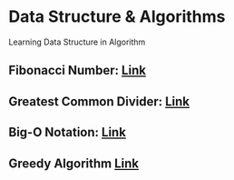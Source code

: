 # Data Structure & Algorithms
Learning Data Structure in Algorithm

## Fibonacci Number: [Link](https://tinyurl.com/y7btrx2f)

## Greatest Common Divider: [Link](https://tinyurl.com/y9twoym6)

## Big-O Notation: [Link](https://tinyurl.com/y9tzg6sh)

## Greedy Algorithm [Link](https://medium.com/@warren.y.cheng/study-note-greedy-algorithm-1feb5aa3d6ad)
